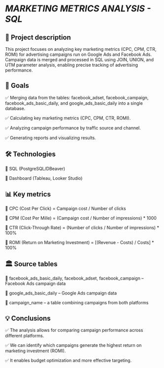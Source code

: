    # *MARKETING METRICS ANALYSIS - SQL*

## 📝 Project description 

This project focuses on analyzing key marketing metrics (CPC, CPM, CTR, ROMI) for advertising campaigns run on Google Ads and Facebook Ads. Campaign data is merged and processed in SQL using JOIN, UNION, and UTM parameter analysis, enabling precise tracking of advertising performance.


## 🎯 Goals

✅ Merging data from the tables: facebook_adset, facebook_campaign, facebook_ads_basic_daily, and google_ads_basic_daily into a single database.

✅ Calculating key marketing metrics (CPC, CPM, CTR, ROMI).

✅ Analyzing campaign performance by traffic source and channel.

✅ Generating reports and visualizing results.

## 🛠 Technologies

🔹 SQL (PostgreSQL/DBeaver)

🔹 Dashboard (Tableau, Looker Studio)


## 📊 Key metrics

📌 CPC (Cost Per Click) = Campaign cost / Number of clicks

📌 CPM (Cost Per Mille) = (Campaign cost / Number of impressions) * 1000

📌 CTR (Click-Through Rate) = (Number of clicks / Number of impressions) * 100%

📌 ROMI (Return on Marketing Investment) = [(Revenue - Costs) / Costs] * 100%


## 🏛 Source tables

📌 facebook_ads_basic_daily, facebook_adset, facebook_campaign – Facebook Ads campaign data

📌 google_ads_basic_daily – Google Ads campaign data

📌 campaign_name – a table combining campaigns from both platforms

## 💡 Conclusions

✅ The analysis allows for comparing campaign performance across different platforms.

✅ We can identify which campaigns generate the highest return on marketing investment (ROMI).

✅ It enables budget optimization and more effective targeting.
